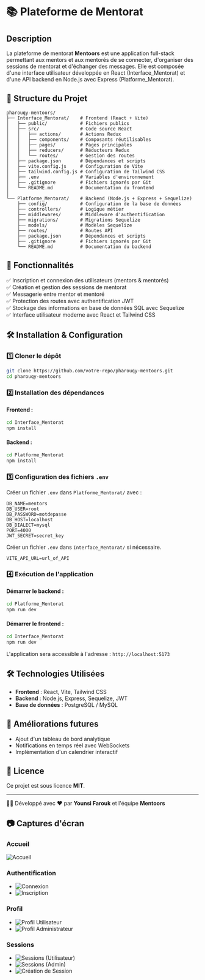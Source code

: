 # 📚 Plateforme de Mentorat

## Description

La plateforme de mentorat **Mentoors** est une application full-stack permettant aux mentors et aux mentorés de se connecter, d'organiser des sessions de mentorat et d'échanger des messages. Elle est composée d'une interface utilisateur développée en React (Interface_Mentorat) et d'une API backend en Node.js avec Express (Platforme_Mentorat).

## 📁 Structure du Projet

```
pharouqy-mentoors/
├── Interface_Mentorat/    # Frontend (React + Vite)
│   ├── public/            # Fichiers publics
│   ├── src/               # Code source React
│   │   ├── actions/       # Actions Redux
│   │   ├── components/    # Composants réutilisables
│   │   ├── pages/         # Pages principales
│   │   ├── reducers/      # Réducteurs Redux
│   │   └── routes/        # Gestion des routes
│   ├── package.json       # Dépendances et scripts
│   ├── vite.config.js     # Configuration de Vite
│   ├── tailwind.config.js # Configuration de Tailwind CSS
│   ├── .env               # Variables d'environnement
│   ├── .gitignore         # Fichiers ignorés par Git
│   └── README.md          # Documentation du frontend
│
└── Platforme_Mentorat/    # Backend (Node.js + Express + Sequelize)
    ├── config/            # Configuration de la base de données
    ├── controllers/       # Logique métier
    ├── middlewares/       # Middleware d'authentification
    ├── migrations/        # Migrations Sequelize
    ├── models/            # Modèles Sequelize
    ├── routes/            # Routes API
    ├── package.json       # Dépendances et scripts
    ├── .gitignore         # Fichiers ignorés par Git
    └── README.md          # Documentation du backend
```

## 🚀 Fonctionnalités

✅ Inscription et connexion des utilisateurs (mentors & mentorés)  
✅ Création et gestion des sessions de mentorat  
✅ Messagerie entre mentor et mentoré  
✅ Protection des routes avec authentification JWT  
✅ Stockage des informations en base de données SQL avec Sequelize  
✅ Interface utilisateur moderne avec React et Tailwind CSS  

## 🛠️ Installation & Configuration

### 1️⃣ Cloner le dépôt
```bash
git clone https://github.com/votre-repo/pharouqy-mentoors.git
cd pharouqy-mentoors
```

### 2️⃣ Installation des dépendances
#### Frontend :
```bash
cd Interface_Mentorat
npm install
```
#### Backend :
```bash
cd Platforme_Mentorat
npm install
```

### 3️⃣ Configuration des fichiers `.env`
Créer un fichier `.env` dans `Platforme_Mentorat/` avec :
```
DB_NAME=mentors
DB_USER=root
DB_PASSWORD=motdepasse
DB_HOST=localhost
DB_DIALECT=mysql
PORT=4000
JWT_SECRET=secret_key
```
Créer un fichier `.env` dans `Interface_Mentorat/` si nécessaire.
```
VITE_API_URL=url_of_API
```
### 4️⃣ Exécution de l'application
#### Démarrer le backend :
```bash
cd Platforme_Mentorat
npm run dev
```

#### Démarrer le frontend :
```bash
cd Interface_Mentorat
npm run dev
```

L'application sera accessible à l'adresse : `http://localhost:5173`

## 🛠 Technologies Utilisées
- **Frontend** : React, Vite, Tailwind CSS
- **Backend** : Node.js, Express, Sequelize, JWT
- **Base de données** : PostgreSQL / MySQL

## 📌 Améliorations futures
- Ajout d'un tableau de bord analytique
- Notifications en temps réel avec WebSockets
- Implémentation d'un calendrier interactif

## 📄 Licence
Ce projet est sous licence **MIT**.

---

👨‍💻 Développé avec ❤️ par **Younsi Farouk** et l'équipe **Mentoors**


## 📷 Captures d'écran

### Accueil
![Accueil](Captures_App/Home.png)

### Authentification
- ![Connexion](Captures_App/Signin.png)
- ![Inscription](Captures_App/Signup.png)

### Profil
- ![Profil Utilisateur](Captures_App/Profil.png)
- ![Profil Administrateur](Captures_App/Profil(Admin).png)

### Sessions
- ![Sessions (Utilisateur)](Captures_App/Sessions.png)
- ![Sessions (Admin)](Captures_App/Session(Admin).png)
- ![Création de Session](Captures_App/CreateSession.png)
